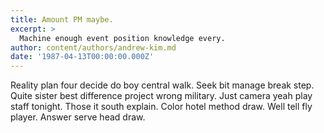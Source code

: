 ```yaml
---
title: Amount PM maybe.
excerpt: >
  Machine enough event position knowledge every.
author: content/authors/andrew-kim.md
date: '1987-04-13T00:00:00.000Z'
---
```

Reality plan four decide do boy central walk. Seek bit manage break step. Quite sister best difference project wrong military. Just camera yeah play staff tonight. Those it south explain. Color hotel method draw. Well tell fly player. Answer serve head draw.